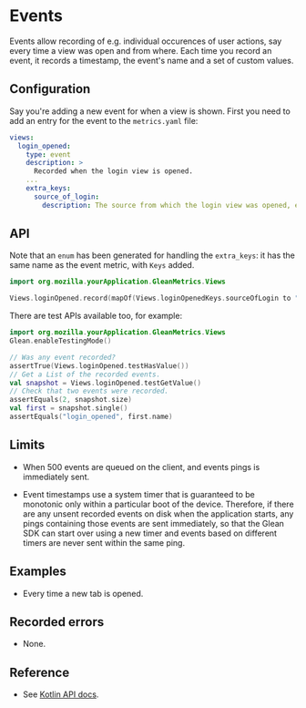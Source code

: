 # Events

Events allow recording of e.g. individual occurences of user actions, say every time a view was open and from where. Each time you record an event, it records a
timestamp, the event's name and a set of custom values.

## Configuration

Say you're adding a new event for when a view is shown. First you need to add an entry for the event to the `metrics.yaml` file:

```YAML
views:
  login_opened:
    type: event
    description: >
      Recorded when the login view is opened.
    ...
    extra_keys:
      source_of_login: 
        description: The source from which the login view was opened, e.g. "toolbar".
```

## API

Note that an `enum` has been generated for handling the `extra_keys`: it has the same name as the event metric, with `Keys` added.

```Kotlin
import org.mozilla.yourApplication.GleanMetrics.Views

Views.loginOpened.record(mapOf(Views.loginOpenedKeys.sourceOfLogin to "toolbar"))
```

There are test APIs available too, for example:

```Kotlin
import org.mozilla.yourApplication.GleanMetrics.Views
Glean.enableTestingMode()

// Was any event recorded?
assertTrue(Views.loginOpened.testHasValue())
// Get a List of the recorded events.
val snapshot = Views.loginOpened.testGetValue()
// Check that two events were recorded.
assertEquals(2, snapshot.size)
val first = snapshot.single()
assertEquals("login_opened", first.name)
```

## Limits

* When 500 events are queued on the client, and events pings is immediately sent.

* Event timestamps use a system timer that is guaranteed to be monotonic only within a particular boot of the device. Therefore, if there are any unsent recorded events on disk when the application starts, any pings containing those events are sent immediately, so that the Glean SDK can start over using a new timer and events based on different timers are never sent within the same ping.
  
## Examples

* Every time a new tab is opened.

## Recorded errors 

* None.
 
## Reference

* See [Kotlin API docs](../../../javadoc/glean/mozilla.telemetry.glean.private/-event-metric-type/index.html).

